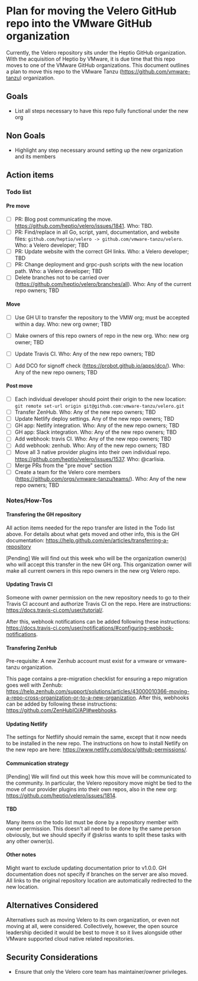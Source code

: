 # Plan for moving the Velero GitHub repo into the VMware GitHub organization

Currently, the Velero repository sits under the Heptio GitHub organization. With the acquisition of Heptio by VMware, it is due time that this repo moves to one of the VMware GitHub organizations. This document outlines a plan to move this repo to the VMware Tanzu (https://github.com/vmware-tanzu) organization.

## Goals

- List all steps necessary to have this repo fully functional under the new org

## Non Goals

- Highlight any step necessary around setting up the new organization and its members

## Action items

### Todo list

#### Pre move

- [ ] PR: Blog post communicating the move. https://github.com/heptio/velero/issues/1841. Who: TBD.
- [ ] PR: Find/replace in all Go, script, yaml, documentation, and website files: `github.com/heptio/velero -> github.com/vmware-tanzu/velero`. Who: a Velero developer; TBD
- [ ] PR: Update website with the correct GH links. Who: a Velero developer; TBD
- [ ] PR: Change deployment and grpc-push scripts with the new location path. Who: a Velero developer; TBD
- [ ] Delete branches not to be carried over (https://github.com/heptio/velero/branches/all). Who: Any of the current repo owners; TBD

#### Move

- [ ] Use GH UI to transfer the repository to the VMW org; must be accepted within a day. Who: new org owner; TBD
- [ ] Make owners of this repo owners of repo in the new org. Who: new org owner; TBD
- [ ] Update Travis CI. Who: Any of the new repo owners; TBD
- [ ] Add DCO for signoff check (https://probot.github.io/apps/dco/). Who: Any of the new repo owners; TBD


#### Post move

- [ ] Each individual developer should point their origin to the new location: `git remote set-url origin git@github.com:vmware-tanzu/velero.git`
- [ ] Transfer ZenHub. Who: Any of the new repo owners; TBD
- [ ] Update Netlify deploy settings. Any of the new repo owners; TBD
- [ ] GH app: Netlify integration. Who: Any of the new repo owners; TBD
- [ ] GH app: Slack integration. Who: Any of the new repo owners; TBD
- [ ] Add webhook: travis CI. Who: Any of the new repo owners; TBD
- [ ] Add webhook: zenhub. Who: Any of the new repo owners; TBD
- [ ] Move all 3 native provider plugins into their own individual repo. https://github.com/heptio/velero/issues/1537. Who: @carlisia.
- [ ] Merge PRs from the "pre move" section
- [ ] Create a team for the Velero core members (https://github.com/orgs/vmware-tanzu/teams/). Who: Any of the new repo owners; TBD

### Notes/How-Tos

#### Transfering the GH repository

All action items needed for the repo transfer are listed in the Todo list above. For details about what gets moved and other info, this is the GH documentation: https://help.github.com/en/articles/transferring-a-repository

[Pending] We will find out this week who will be the organization owner(s) who will accept this transfer in the new GH org. This organization owner will make all current owners in this repo owners in the new org Velero repo.

#### Updating Travis CI

Someone with owner permission on the new repository needs to go to their Travis CI account and authorize Travis CI on the repo. Here are instructions: https://docs.travis-ci.com/user/tutorial/.

After this, webhook notifications can be added following these instructions: https://docs.travis-ci.com/user/notifications/#configuring-webhook-notifications.

#### Transfering ZenHub

Pre-requisite: A new Zenhub account must exist for a vmware or vmware-tanzu organization.

This page contains a pre-migration checklist for ensuring a repo migration goes well with Zenhub: https://help.zenhub.com/support/solutions/articles/43000010366-moving-a-repo-cross-organization-or-to-a-new-organization. After this, webhooks can be added by following these instructions: https://github.com/ZenHubIO/API#webhooks.

#### Updating Netlify

The settings for Netflify should remain the same, except that it now needs to be installed in the new repo. The instructions on how to install Netlify on the new repo are here: https://www.netlify.com/docs/github-permissions/.

#### Communication strategy

[Pending] We will find out this week how this move will be communicated to the community. In particular, the Velero repository move might be tied to the move of our provider plugins into their own repos, also in the new org: https://github.com/heptio/velero/issues/1814.

#### TBD

Many items on the todo list must be done by a repository member with owner permission. This doesn't all need to be done by the same person obviously, but we should specify if @skriss wants to split these tasks with any other owner(s).

#### Other notes

Might want to exclude updating documentation prior to v1.0.0.
GH documentation does not specify if branches on the server are also moved.
All links to the original repository location are automatically redirected to the new location.

## Alternatives Considered

Alternatives such as moving Velero to its own organization, or even not moving at all, were considered. Collectively, however, the open source leadership decided it would be best to move it so it lives alongside other VMware supported cloud native related repositories.

## Security Considerations

- Ensure that only the Velero core team has maintainer/owner privileges.
